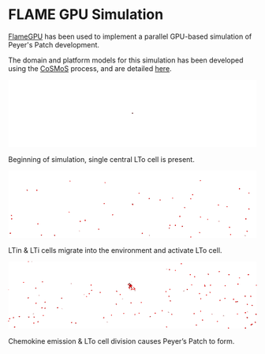 # FLAME GPU Simulation

[FlameGPU](https://www.github.com/FlameGPU/FlameGPU.git) has been used to implement a parallel GPU-based simulation of Peyer's Patch development.

The domain and platform models for this simulation has been developed using the [CoSMoS](https://www.cosmos-research.org) process, and are detailed [here](https://www.york.ac.uk/computational-immunology/software/ppsim/).

![Initialisation, single central LTo cell is present](https://github.com/Oliver-Binns/PRIY/raw/master/Report/Appendix/Sim/Start.png)

Beginning of simulation, single central LTo cell is present.

![LTin & LTi cells migrate into the environment and activate LTo cell](https://github.com/Oliver-Binns/PRIY/raw/master/Report/Appendix/Sim/Migration.png)

LTin & LTi cells migrate into the environment and activate LTo cell.

![Chemokine emission & LTo cell division causes Peyer's Patch to form](https://github.com/Oliver-Binns/PRIY/raw/master/Report/Appendix/Sim/Patch.png)

Chemokine emission & LTo cell division causes Peyer’s Patch to form.
